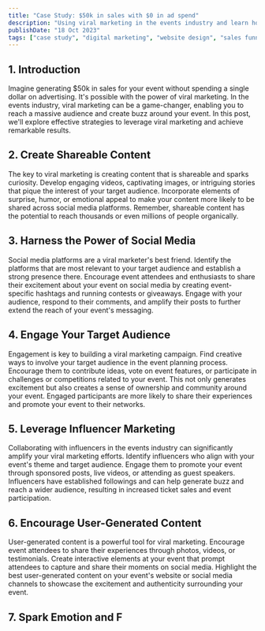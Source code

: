 ```yaml
---
title: "Case Study: $50k in sales with $0 in ad spend"
description: "Using viral marketing in the events industry and learn how to generate $50k in sales without spending a dime on advertising."
publishDate: "18 Oct 2023"
tags: ["case study", "digital marketing", "website design", "sales funnel design"]
---
```



## 1. Introduction

Imagine generating $50k in sales for your event without spending a single dollar on advertising. It's possible with the power of viral marketing. In the events industry, viral marketing can be a game-changer, enabling you to reach a massive audience and create buzz around your event. In this post, we'll explore effective strategies to leverage viral marketing and achieve remarkable results.

## 2. Create Shareable Content

The key to viral marketing is creating content that is shareable and sparks curiosity. Develop engaging videos, captivating images, or intriguing stories that pique the interest of your target audience. Incorporate elements of surprise, humor, or emotional appeal to make your content more likely to be shared across social media platforms. Remember, shareable content has the potential to reach thousands or even millions of people organically.

## 3. Harness the Power of Social Media

Social media platforms are a viral marketer's best friend. Identify the platforms that are most relevant to your target audience and establish a strong presence there. Encourage event attendees and enthusiasts to share their excitement about your event on social media by creating event-specific hashtags and running contests or giveaways. Engage with your audience, respond to their comments, and amplify their posts to further extend the reach of your event's messaging.

## 4. Engage Your Target Audience

Engagement is key to building a viral marketing campaign. Find creative ways to involve your target audience in the event planning process. Encourage them to contribute ideas, vote on event features, or participate in challenges or competitions related to your event. This not only generates excitement but also creates a sense of ownership and community around your event. Engaged participants are more likely to share their experiences and promote your event to their networks.

## 5. Leverage Influencer Marketing

Collaborating with influencers in the events industry can significantly amplify your viral marketing efforts. Identify influencers who align with your event's theme and target audience. Engage them to promote your event through sponsored posts, live videos, or attending as guest speakers. Influencers have established followings and can help generate buzz and reach a wider audience, resulting in increased ticket sales and event participation.

## 6. Encourage User-Generated Content

User-generated content is a powerful tool for viral marketing. Encourage event attendees to share their experiences through photos, videos, or testimonials. Create interactive elements at your event that prompt attendees to capture and share their moments on social media. Highlight the best user-generated content on your event's website or social media channels to showcase the excitement and authenticity surrounding your event.

## 7. Spark Emotion and F
